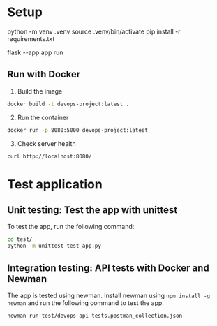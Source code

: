 # Setup
python -m venv .venv
source .venv/bin/activate
pip install -r requirements.txt


flask --app app run 

## Run with Docker

1. Build the image
```bash
docker build -t devops-project:latest .
```
2. Run the container
```bash
docker run -p 8080:5000 devops-project:latest
```
3. Check server health
```bash
curl http://localhost:8080/
```

# Test application

## Unit testing: Test the app with unittest

To test the app, run the following command:

```bash
cd test/
python -m unittest test_app.py
```

## Integration testing: API tests with Docker and Newman

The app is tested using newman. Install newman using `npm install -g newman` and run the following command to test the app.

```bash
newman run test/devops-api-tests.postman_collection.json
```